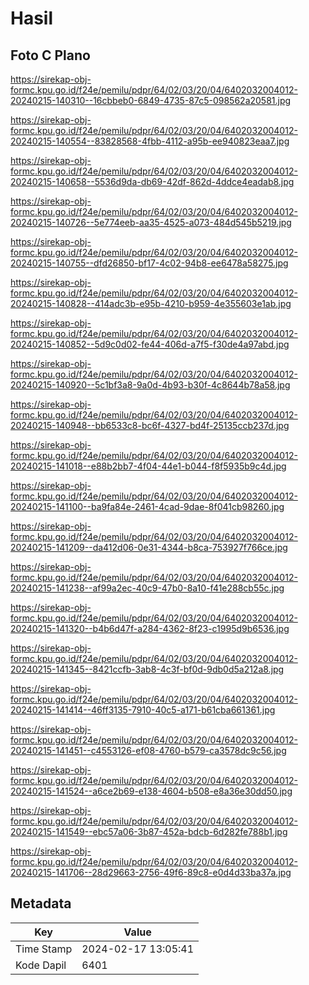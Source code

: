 # Hasil

## Foto C Plano

https://sirekap-obj-formc.kpu.go.id/f24e/pemilu/pdpr/64/02/03/20/04/6402032004012-20240215-140310--16cbbeb0-6849-4735-87c5-098562a20581.jpg

https://sirekap-obj-formc.kpu.go.id/f24e/pemilu/pdpr/64/02/03/20/04/6402032004012-20240215-140554--83828568-4fbb-4112-a95b-ee940823eaa7.jpg

https://sirekap-obj-formc.kpu.go.id/f24e/pemilu/pdpr/64/02/03/20/04/6402032004012-20240215-140658--5536d9da-db69-42df-862d-4ddce4eadab8.jpg

https://sirekap-obj-formc.kpu.go.id/f24e/pemilu/pdpr/64/02/03/20/04/6402032004012-20240215-140726--5e774eeb-aa35-4525-a073-484d545b5219.jpg

https://sirekap-obj-formc.kpu.go.id/f24e/pemilu/pdpr/64/02/03/20/04/6402032004012-20240215-140755--dfd26850-bf17-4c02-94b8-ee6478a58275.jpg

https://sirekap-obj-formc.kpu.go.id/f24e/pemilu/pdpr/64/02/03/20/04/6402032004012-20240215-140828--414adc3b-e95b-4210-b959-4e355603e1ab.jpg

https://sirekap-obj-formc.kpu.go.id/f24e/pemilu/pdpr/64/02/03/20/04/6402032004012-20240215-140852--5d9c0d02-fe44-406d-a7f5-f30de4a97abd.jpg

https://sirekap-obj-formc.kpu.go.id/f24e/pemilu/pdpr/64/02/03/20/04/6402032004012-20240215-140920--5c1bf3a8-9a0d-4b93-b30f-4c8644b78a58.jpg

https://sirekap-obj-formc.kpu.go.id/f24e/pemilu/pdpr/64/02/03/20/04/6402032004012-20240215-140948--bb6533c8-bc6f-4327-bd4f-25135ccb237d.jpg

https://sirekap-obj-formc.kpu.go.id/f24e/pemilu/pdpr/64/02/03/20/04/6402032004012-20240215-141018--e88b2bb7-4f04-44e1-b044-f8f5935b9c4d.jpg

https://sirekap-obj-formc.kpu.go.id/f24e/pemilu/pdpr/64/02/03/20/04/6402032004012-20240215-141100--ba9fa84e-2461-4cad-9dae-8f041cb98260.jpg

https://sirekap-obj-formc.kpu.go.id/f24e/pemilu/pdpr/64/02/03/20/04/6402032004012-20240215-141209--da412d06-0e31-4344-b8ca-753927f766ce.jpg

https://sirekap-obj-formc.kpu.go.id/f24e/pemilu/pdpr/64/02/03/20/04/6402032004012-20240215-141238--af99a2ec-40c9-47b0-8a10-f41e288cb55c.jpg

https://sirekap-obj-formc.kpu.go.id/f24e/pemilu/pdpr/64/02/03/20/04/6402032004012-20240215-141320--b4b6d47f-a284-4362-8f23-c1995d9b6536.jpg

https://sirekap-obj-formc.kpu.go.id/f24e/pemilu/pdpr/64/02/03/20/04/6402032004012-20240215-141345--8421ccfb-3ab8-4c3f-bf0d-9db0d5a212a8.jpg

https://sirekap-obj-formc.kpu.go.id/f24e/pemilu/pdpr/64/02/03/20/04/6402032004012-20240215-141414--46ff3135-7910-40c5-a171-b61cba661361.jpg

https://sirekap-obj-formc.kpu.go.id/f24e/pemilu/pdpr/64/02/03/20/04/6402032004012-20240215-141451--c4553126-ef08-4760-b579-ca3578dc9c56.jpg

https://sirekap-obj-formc.kpu.go.id/f24e/pemilu/pdpr/64/02/03/20/04/6402032004012-20240215-141524--a6ce2b69-e138-4604-b508-e8a36e30dd50.jpg

https://sirekap-obj-formc.kpu.go.id/f24e/pemilu/pdpr/64/02/03/20/04/6402032004012-20240215-141549--ebc57a06-3b87-452a-bdcb-6d282fe788b1.jpg

https://sirekap-obj-formc.kpu.go.id/f24e/pemilu/pdpr/64/02/03/20/04/6402032004012-20240215-141706--28d29663-2756-49f6-89c8-e0d4d33ba37a.jpg


## Metadata

| Key        | Value               |
| ---------- | ------------------- |
| Time Stamp | 2024-02-17 13:05:41 |
| Kode Dapil | 6401                |



